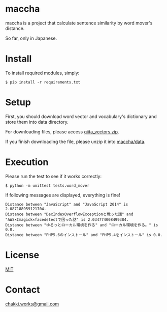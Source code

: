 # maccha
maccha is a project that calculate sentence similarity by word mover's distance.

So far, only in Japanese.

# Install
To install required modules, simply:

```
$ pip install -r requirements.txt
```

# Setup
First, you should download word vector and vocabulary's dictionary and store them into data directory.

For downloading files, please access [qiita_vectors.zip](https://drive.google.com/open?id=0ByFQ96A4DgSPeERUOE81c2h6SUU).

If you finish downloading the file, please unzip it into [maccha/data](https://github.com/chakki-works/maccha/tree/master/data).


# Execution

Please run the test to see if it works correctly:


```
$ python -m unittest tests.word_mover
```

If following messages are displayed, everything is fine!

```
Distance between "JavaScript" and "JavaScript 2014" is 2.087188959121704.
Distance between "DexIndexOverflowExceptionと戦った話" and "AWS×Imagick×facedetectで困った話" is 2.034774008499384.
Distance between "ゆるっとローカル環境を作る" and "ローカル環境を作る。" is 0.0.
Distance between "PHP5.6のインストール" and "PHP5.4をインストール" is 0.0.
```


# License
[MIT](https://github.com/chakki-works/maccha/blob/master/LICENSE)

# Contact
<a href="&#x63;&#x68;&#x61;&#x6b;&#x6b;&#x69;&#x2e;&#x77;&#x6f;&#x72;&#x6b;&#x73;&#x40;&#x67;&#x6d;&#x61;&#x69;&#x6c;&#x2e;&#x63;&#x6f;&#x6d;">&#x63;&#x68;&#x61;&#x6b;&#x6b;&#x69;&#x2e;&#x77;&#x6f;&#x72;&#x6b;&#x73;&#x40;&#x67;&#x6d;&#x61;&#x69;&#x6c;&#x2e;&#x63;&#x6f;&#x6d;</a>